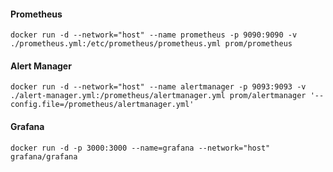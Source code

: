 #### Prometheus
```
docker run -d --network="host" --name prometheus -p 9090:9090 -v ./prometheus.yml:/etc/prometheus/prometheus.yml prom/prometheus
```

#### Alert Manager
```
docker run -d --network="host" --name alertmanager -p 9093:9093 -v ./alert-manager.yml:/prometheus/alertmanager.yml prom/alertmanager '--config.file=/prometheus/alertmanager.yml'
```

#### Grafana
```
docker run -d -p 3000:3000 --name=grafana --network="host" grafana/grafana
```
